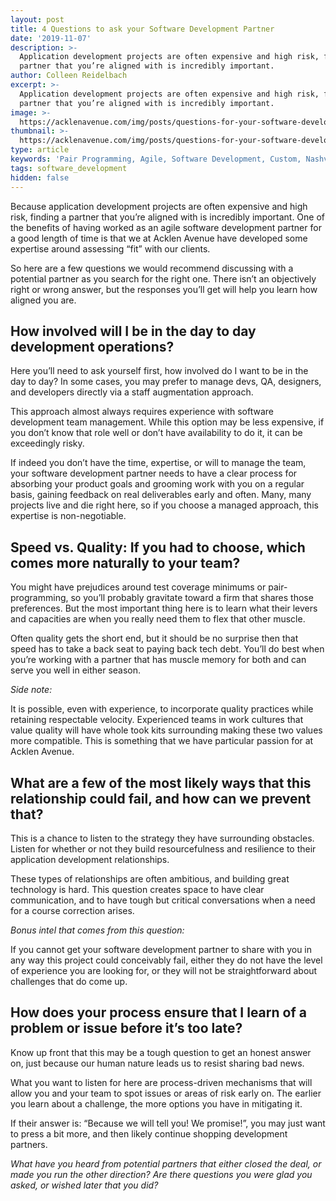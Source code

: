 ```yaml
---
layout: post
title: 4 Questions to ask your Software Development Partner
date: '2019-11-07'
description: >-
  Application development projects are often expensive and high risk, finding a
  partner that you’re aligned with is incredibly important.
author: Colleen Reidelbach
excerpt: >-
  Application development projects are often expensive and high risk, finding a
  partner that you’re aligned with is incredibly important.
image: >-
  https://acklenavenue.com/img/posts/questions-for-your-software-development-partner.jpg
thumbnail: >-
  https://acklenavenue.com/img/posts/questions-for-your-software-development-partner.jpg
type: article
keywords: 'Pair Programming, Agile, Software Development, Custom, Nashville, development'
tags: software_development
hidden: false
---
```

Because application development projects are often expensive and high risk, finding a partner that you’re aligned with is incredibly important. One of the benefits of having worked as an agile software development partner for a good length of time is that we at Acklen Avenue have developed some expertise around assessing “fit” with our clients. 

So here are a few questions we would recommend discussing with a potential partner as you search for the right one. There isn’t an objectively right or wrong answer, but the responses you’ll get will help you learn how aligned you are. 

## **How involved will I be in the day to day development operations?**

Here you’ll need to ask yourself first, how involved do I want to be in the day to day? In some cases, you may prefer to manage devs, QA, designers, and developers directly via a staff augmentation approach.

This approach almost always requires experience with software development team management. While this option may be less expensive, if you don’t know that role well or don’t have availability to do it, it can be exceedingly risky.  

If indeed you don’t have the time, expertise, or will to manage the team, your software development partner needs to have a clear process for absorbing your product goals and grooming work with you on a regular basis, gaining feedback on real deliverables early and often. Many, many projects live and die right here, so if you choose a managed approach, this expertise is non-negotiable.

## **Speed vs. Quality: If you had to choose, which comes more naturally to your team?** 

You might have prejudices around test coverage minimums or pair-programming, so you’ll probably gravitate toward a firm that shares those preferences. But the most important thing here is to learn what their levers and capacities are when you really need them to flex that other muscle.

Often quality gets the short end, but it should be no surprise then that speed has to take a back seat to paying back tech debt. You’ll do best when you’re working with a partner that has muscle memory for both and can serve you well in either season. 

_Side note:_ 

It is possible, even with experience, to incorporate quality practices while retaining respectable velocity. Experienced teams in work cultures that value quality will have whole took kits surrounding making these two values more compatible. This is something that we have particular passion for at Acklen Avenue.

## **What are a few of the most likely ways that this relationship could fail, and how can we prevent that?**

This is a chance to listen to the strategy they have surrounding obstacles. Listen for whether or not they build resourcefulness and resilience to their application development relationships. 

These types of relationships are often ambitious, and building great technology is hard. This question creates space to have clear communication, and to have tough but critical conversations when a need for a course correction arises.

_Bonus intel that comes from this question:_ 

If you cannot get your software development partner to share with you in any way this project could conceivably fail, either they do not have the level of experience you are looking for, or they will not be straightforward about challenges that do come up.

## **How does your process ensure that I learn of a problem or issue before it’s too late?**

Know up front that this may be a tough question to get an honest answer on, just because our human nature leads us to resist sharing bad news.

What you want to listen for here are process-driven mechanisms that will allow you and your team to spot issues or areas of risk early on. The earlier you learn about a challenge, the more options you have in mitigating it.

If their answer is: “Because we will tell you! We promise!”, you may just want to press a bit more, and then likely continue shopping development partners.

_What have you heard from potential partners that either closed the deal, or made you run the other direction? Are there questions you were glad you asked, or wished later that you did?_
